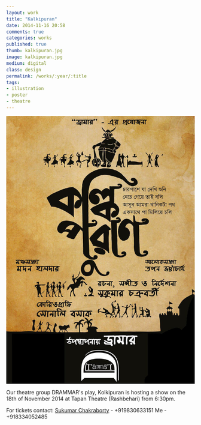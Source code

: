 ```yaml
---
layout: work
title: "Kalkipuran"
date: 2014-11-16 20:58
comments: true
categories: works
published: true
thumb: kalkipuran.jpg
image: kalkipuran.jpg
medium: digital
class: design
permalink: /works/:year/:title
tags:
- illustration
- poster
- theatre
---
```

<img src="/images/works/kalkipuran.jpg" align="middle"/>

Our theatre group DRAMMAR's play, Kolkipuran is hosting a show on the 18th of November 2014 at Tapan Theatre (Rashbehari) from 6:30pm.

For tickets contact:
[Sukumar Chakraborty](https://www.facebook.com/sukumar.chakraborty.127) - +919830633151
Me - +918334052485